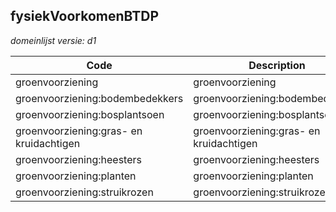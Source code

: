 ## fysiekVoorkomenBTDP

*domeinlijst versie: d1* 

 |Code |Description	|
|	---	|	---	|
| groenvoorziening | groenvoorziening |
| groenvoorziening:bodembedekkers | groenvoorziening:bodembedekkers |
| groenvoorziening:bosplantsoen | groenvoorziening:bosplantsoen |
| groenvoorziening:gras- en kruidachtigen | groenvoorziening:gras- en kruidachtigen |
| groenvoorziening:heesters | groenvoorziening:heesters |
| groenvoorziening:planten | groenvoorziening:planten |
| groenvoorziening:struikrozen | groenvoorziening:struikrozen |
